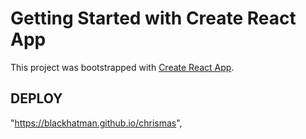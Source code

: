 # Getting Started with Create React App

This project was bootstrapped with [Create React App](https://github.com/facebook/create-react-app).

## DEPLOY 

"https://blackhatman.github.io/chrismas",
 